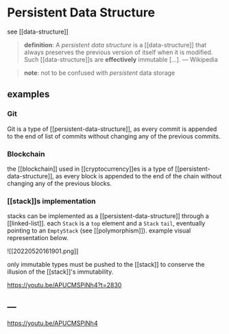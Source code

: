 # Persistent Data Structure

see [[data-structure]]

> **definition**: A _persistent data structure_ is a [[data-structure]] that always preserves the previous version of itself when it is modified. Such [[data-structure]]s are **effectively** immutable [...]. &mdash; Wikipedia

> **note**: not to be confused with _persistent_ data storage

## examples

### Git

Git is a type of [[persistent-data-structure]], as every commit is appended to the end of list of commits without changing any of the previous commits.

### Blockchain

the [[blockchain]] used in [[cryptocurrency]]es is a type of [[persistent-data-structure]], as every block is appended to the end of the chain without changing any of the previous blocks.

### [[stack]]s implementation

stacks can be implemented as a [[persistent-data-structure]] through a [[linked-list]]. each `Stack` is a `top` element and a `Stack` `tail`, eventually pointing to an `EmptyStack` (see [[polymorphism]]). example visual representation below.

![[20220520161901.png]]

only immutable types must be pushed to the [[stack]] to conserve the illusion of the [[stack]]'s immutability.

<https://youtu.be/APUCMSPiNh4?t=2830>

## &mdash;

<https://youtu.be/APUCMSPiNh4>

